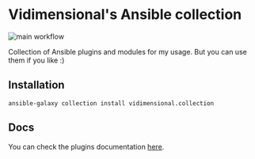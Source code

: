 # Vidimensional's Ansible collection

![main workflow](https://github.com/Vidimensional/ansible_collection/actions/workflows/workflow_main.yaml/badge.svg)

Collection of Ansible plugins and modules for my usage. But you can use them if you like :)

## Installation

```shell
ansible-galaxy collection install vidimensional.collection
```

## Docs

You can check the plugins documentation [here](docs/index.md).
